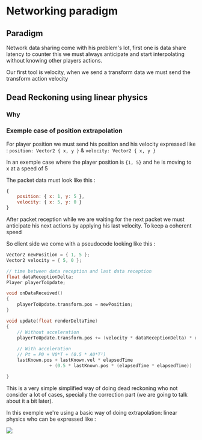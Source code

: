 
# Networking paradigm

## Paradigm

Network data sharing come with his problem's lot, first one is data share latency to counter this we must always anticipate and start interpolating without knowing other players actions.

Our first tool is velocity, when we send a transform data we must send the transform action velocity

## Dead Reckoning using linear physics

### Why



### Exemple case of position extrapolation

For player position we must send his position and his velocity 
expressed like : `position: Vector2 { x, y }` & `velocity: Vector2 { x, y }`

In an exemple case where the player position is `{1, 5}` and he is moving to x at a speed of 5

The packet data must look like this : 
```js
{
    position: { x: 1, y: 5 },
    velocity: { x: 5, y: 0 }
}
```

After packet reception while we are waiting for the next packet we must anticipate his next actions by applying his last velocity.
To keep a coherent speed   

So client side we come with a pseudocode looking like this :
```c++
Vector2 newPosition = { 1, 5 };
Vector2 velocity = { 5, 0 };

// time between data reception and last data reception
float dataReceptionDelta;
Player playerToUpdate;

void onDataReceived()
{
    playerToUpdate.transform.pos = newPosition;
}

void update(float renderDeltaTime) 
{
    // Without acceleration
    playerToUpdate.transform.pos += (velocity * dataReceptionDelta) * renderDeltaTime;
    
    // With acceleration
    // Pt = P0 + V0*T + (0.5 * A0*T²)
    lastKnown.pos + lastKnown.vel * elapsedTime 
                + (0.5 * lastKnown.pos * (elapsedTime * elapsedTime))

}
```
This is a very simple simplified way of doing dead reckoning who not consider a lot of cases, specially the correction part (we are going to talk about it a bit later).

In this exemple we're using a basic way of doing extrapolation: linear physics who can be expressed like :

<!--$$ {\displaystyle P_{t}=P_{0}+V_{0}T+{\frac {1}{2}}A_{0}T^{2}} $$-->
<img src="https://render.githubusercontent.com/render/math?math={\displaystyle P_{t}=P_{0}+V_{0}T+{\frac {1}{2}}A_{0}T^{2}}">

